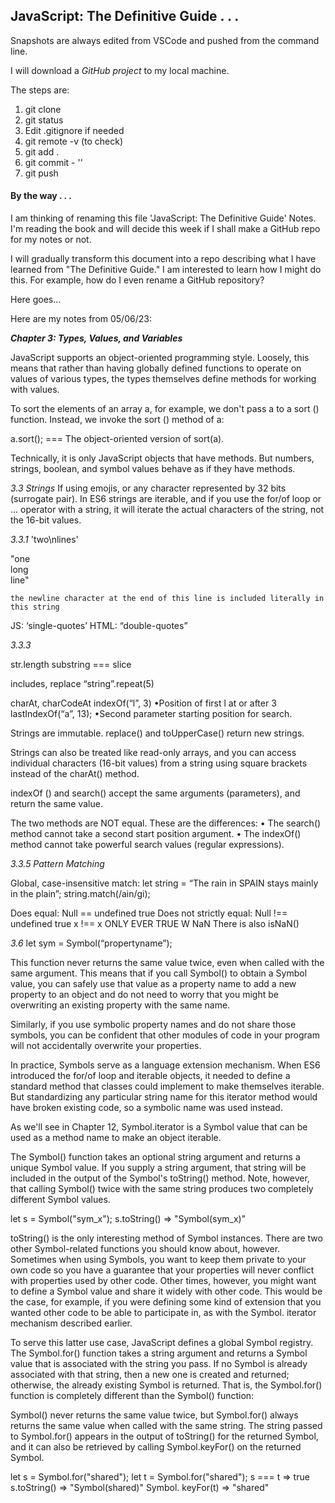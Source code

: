 <h2>JavaScript: The Definitive Guide . . .</h2>

Snapshots are always edited from VSCode and pushed from the command line.

I will download a <em>GitHub project</em> to my local machine.

The steps are:
<ol>
    <li>git clone</li>
    <li>git status</li>
    <li>Edit .gitignore if needed</li>
    <li>git remote -v (to check)</li>
    <li>git add .</li>
    <li>git commit - ''</li>
    <li>git push</li>
</ol>

<h4>By the way . . .</h4>

I am thinking of renaming this file 'JavaScript: The Definitive Guide' Notes. I'm reading the book and will decide this week if I shall make a GitHub repo for my notes or not.

I will gradually transform this document into a repo describing what I have learned from "The Definitive Guide." I am interested to learn how I might do this. For example, how do I even rename a GitHub repository?

Here goes...

Here are my notes from 05/06/23:

<em><b>Chapter 3: Types, Values, and Variables</em></b>

JavaScript supports an object-oriented programming style. Loosely, this means that rather than having globally defined functions to operate on values of various types, the types themselves define methods for working with values.

To sort the elements of an array a, for example, we don't pass a to a sort () function. Instead, we invoke the sort () method of a:

a.sort(); === The object-oriented version of sort(a).

Technically, it is only JavaScript objects that have methods. But numbers, strings, boolean, and symbol values behave as if they have methods.


<em>3.3 Strings</em>
If using emojis, or any character represented by 32 bits (surrogate pair). In ES6 strings are iterable, and if you use the for/of loop or ... operator with a string, it will iterate the actual characters of the string, not the 16-bit values.

<em>3.3.1</em>
'two\nlines'

"one\
long\
line"

`the newline character at the end of this line
 is included literally in this string`

JS: ‘single-quotes’
HTML: “double-quotes” 


<em>3.3.3</em>

str.length
substring === slice

 includes, replace
“string”.repeat(5)

charAt, charCodeAt
indexOf(“l”, 3)
•Position of first l at or after 3
lastIndexOf(“a”, 13);
•Second parameter starting position for search. 

Strings are immutable. replace() and toUpperCase() return new strings. 

Strings can also be treated like read-only arrays, and you can access individual characters (16-bit values) from a string using square brackets instead of the charAt() method. 

indexOf () and search() accept the same arguments (parameters), and return the same value.

The two methods are NOT equal.
These are the differences:
• The search() method cannot take a second start position argument.
• The indexOf() method cannot take powerful search values (regular expressions).


<em>3.3.5 Pattern Matching</em>

Global, case-insensitive match:
let string = “The rain in SPAIN stays mainly in the plain”;
string.match(/ain/gi);

Does equal:    Null == undefined     true
Does not strictly equal:   Null !== undefined     true
x !== x ONLY EVER TRUE W NaN
There is also isNaN()


<em>3.6</em>
let sym = Symbol(“propertyname”);

This function never returns the same value twice, even when called with the same argument. This means that if you call Symbol() to obtain a Symbol value, you can safely use that value as a property name to add a new property to an object and do not need to worry that you might be overwriting an existing property with the same name.

Similarly, if you use symbolic property names and do not share those symbols, you can be confident that other modules of code in your program will not accidentally overwrite your properties.

In practice, Symbols serve as a language extension mechanism. When ES6 introduced the for/of loop and iterable objects, it needed to define a standard method that classes could implement to make themselves iterable. But standardizing any particular string name for this iterator method would have broken existing code, so a symbolic name was used instead.

As we'll see in Chapter 12, Symbol.iterator is a Symbol value that can be used as a method name to make an object iterable.

The Symbol() function takes an optional string argument and returns a unique Symbol value. If you supply a string argument, that string will be included in the output of the Symbol's toString() method. Note, however, that calling Symbol() twice with the same string produces two completely different Symbol values.

let s = Symbol("sym_x");
s.toString()   => "Symbol(sym_x)"

toString() is the only interesting method of Symbol instances. There are two other Symbol-related functions you should know about, however. Sometimes when using Symbols, you want to keep them private to your own code so you have a guarantee that your properties will never conflict with properties used by other code. Other times, however, you might want to define a Symbol value and share it widely with other code. This would be the case, for example, if you were defining some kind of extension that you wanted other code to be able to participate in, as with the Symbol. iterator mechanism described earlier.

To serve this latter use case, JavaScript defines a global Symbol registry. The Symbol.for() function takes a string argument and returns a Symbol value that is associated with the string you pass. If no Symbol is already associated with that string, then a new one is created and returned; otherwise, the already existing Symbol is returned. That is, the Symbol.for() function is completely different than the Symbol() function:

Symbol() never returns the same value twice, but Symbol.for() always returns the same value when called with the same string. The string passed to Symbol.for() appears in the output of toString() for the returned Symbol, and it can also be retrieved by calling Symbol.keyFor() on the returned Symbol.

let s = Symbol.for("shared");
let t = Symbol.for("shared");
s === t    => true
s.toString()    => "Symbol(shared)"
Symbol. keyFor(t)    => "shared"